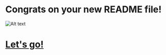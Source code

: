 # Congrats on your new README file! 
  ![Alt text](https://i.giphy.com/L0O3TQpp0WnSXmxV8p.gif)
  # [Let's go!](https://app.wilco.gg/chat/lucca)
